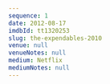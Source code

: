 ```yaml
---
sequence: 1
date: 2012-08-17
imdbId: tt1320253
slug: the-expendables-2010
venue: null
venueNotes: null
medium: Netflix
mediumNotes: null
---
```


